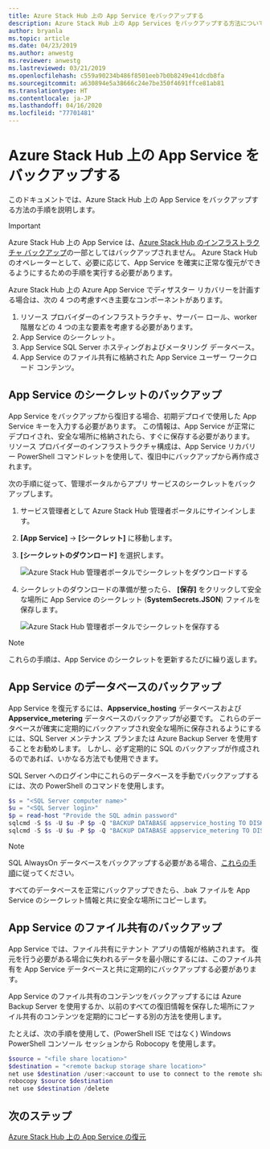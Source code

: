 ```yaml
---
title: Azure Stack Hub 上の App Service をバックアップする
description: Azure Stack Hub 上の App Services をバックアップする方法について説明します。
author: bryanla
ms.topic: article
ms.date: 04/23/2019
ms.author: anwestg
ms.reviewer: anwestg
ms.lastreviewed: 03/21/2019
ms.openlocfilehash: c559a90234b486f8501eeb7b0b8249e41dcdb8fa
ms.sourcegitcommit: a630894e5a38666c24e7be350f4691ffce81ab81
ms.translationtype: HT
ms.contentlocale: ja-JP
ms.lasthandoff: 04/16/2020
ms.locfileid: "77701481"
---
```

# <a name="back-up-app-service-on-azure-stack-hub"></a>Azure Stack Hub 上の App Service をバックアップする

このドキュメントでは、Azure Stack Hub 上の App Service をバックアップする方法の手順を説明します。

> [!IMPORTANT]
> Azure Stack Hub 上の App Service は、[Azure Stack Hub のインフラストラクチャ バックアップ](azure-stack-backup-infrastructure-backup.md)の一部としてはバックアップされません。 Azure Stack Hub のオペレーターとして、必要に応じて、App Service を確実に正常な復元ができるようにするための手順を実行する必要があります。

Azure Stack Hub 上の Azure App Service でディザスター リカバリーを計画する場合は、次の 4 つの考慮すべき主要なコンポーネントがあります。
1. リソース プロバイダーのインフラストラクチャ、サーバー ロール、worker 階層などの 4 つの主な要素を考慮する必要があります。 
2. App Service のシークレット。
3. App Service SQL Server ホスティングおよびメータリング データベース。
4. App Service のファイル共有に格納された App Service ユーザー ワークロード コンテンツ。

## <a name="back-up-app-service-secrets"></a>App Service のシークレットのバックアップ
App Service をバックアップから復旧する場合、初期デプロイで使用した App Service キーを入力する必要があります。 この情報は、App Service が正常にデプロイされ、安全な場所に格納されたら、すぐに保存する必要があります。 リソース プロバイダーのインフラストラクチャ構成は、App Service リカバリー PowerShell コマンドレットを使用して、復旧中にバックアップから再作成されます。

次の手順に従って、管理ポータルからアプリ サービスのシークレットをバックアップします。 

1. サービス管理者として Azure Stack Hub 管理者ポータルにサインインします。

2. **[App Service]**  ->  **[シークレット]** に移動します。 

3. **[シークレットのダウンロード]** を選択します。

   ![Azure Stack Hub 管理者ポータルでシークレットをダウンロードする](./media/app-service-back-up/download-secrets.png)

4. シークレットのダウンロードの準備が整ったら、 **[保存]** をクリックして安全な場所に App Service のシークレット (**SystemSecrets.JSON**) ファイルを保存します。 

   ![Azure Stack Hub 管理者ポータルでシークレットを保存する](./media/app-service-back-up/save-secrets.png)

> [!NOTE]
> これらの手順は、App Service のシークレットを更新するたびに繰り返します。

## <a name="back-up-the-app-service-databases"></a>App Service のデータベースのバックアップ
App Service を復元するには、**Appservice_hosting** データベースおよび **Appservice_metering** データベースのバックアップが必要です。 これらのデータベースが確実に定期的にバックアップされ安全な場所に保存されるようにするには、SQL Server メンテナンス プランまたは Azure Backup Server を使用することをお勧めします。 しかし、必ず定期的に SQL のバックアップが作成されるのであれば、いかなる方法でも使用できます。

SQL Server へのログイン中にこれらのデータベースを手動でバックアップするには、次の PowerShell のコマンドを使用します。

  ```powershell
  $s = "<SQL Server computer name>"
  $u = "<SQL Server login>" 
  $p = read-host "Provide the SQL admin password"
  sqlcmd -S $s -U $u -P $p -Q "BACKUP DATABASE appservice_hosting TO DISK = '<path>\hosting.bak'"
  sqlcmd -S $s -U $u -P $p -Q "BACKUP DATABASE appservice_metering TO DISK = '<path>\metering.bak'"
  ```

> [!NOTE]
> SQL AlwaysOn データベースをバックアップする必要がある場合、[これらの手順](https://docs.microsoft.com/sql/database-engine/availability-groups/windows/configure-backup-on-availability-replicas-sql-server?view=sql-server-2017)に従ってください。 

すべてのデータベースを正常にバックアップできたら、.bak ファイルを App Service のシークレット情報と共に安全な場所にコピーします。

## <a name="back-up-the-app-service-file-share"></a>App Service のファイル共有のバックアップ
App Service では、ファイル共有にテナント アプリの情報が格納されます。 復元を行う必要がある場合に失われるデータを最小限にするには、このファイル共有を App Service データベースと共に定期的にバックアップする必要があります。

App Service のファイル共有のコンテンツをバックアップするには Azure Backup Server を使用するか、以前のすべての復旧情報を保存した場所にファイル共有のコンテンツを定期的にコピーする別の方法を使用します。

たとえば、次の手順を使用して、(PowerShell ISE ではなく) Windows PowerShell コンソール セッションから Robocopy を使用します。

```powershell
$source = "<file share location>"
$destination = "<remote backup storage share location>"
net use $destination /user:<account to use to connect to the remote share in the format of domain\username> *
robocopy $source $destination
net use $destination /delete
```

## <a name="next-steps"></a>次のステップ
[Azure Stack Hub 上の App Service の復元](app-service-recover.md)